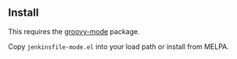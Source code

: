 ## Install

This requires the [groovy-mode](https://github.com/Groovy-Emacs-Modes/groovy-emacs-modes) package.

Copy `jenkinsfile-mode.el` into your load path or install from MELPA.
